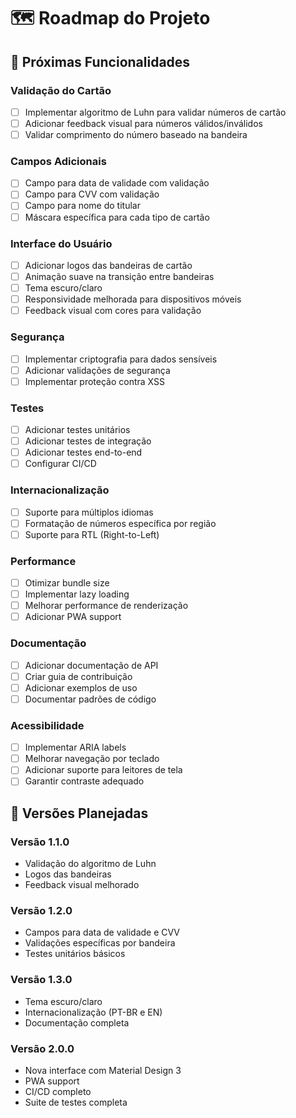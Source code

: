 # 🗺️ Roadmap do Projeto

## 🎯 Próximas Funcionalidades

### Validação do Cartão
- [ ] Implementar algoritmo de Luhn para validar números de cartão
- [ ] Adicionar feedback visual para números válidos/inválidos
- [ ] Validar comprimento do número baseado na bandeira

### Campos Adicionais
- [ ] Campo para data de validade com validação
- [ ] Campo para CVV com validação
- [ ] Campo para nome do titular
- [ ] Máscara específica para cada tipo de cartão

### Interface do Usuário
- [ ] Adicionar logos das bandeiras de cartão
- [ ] Animação suave na transição entre bandeiras
- [ ] Tema escuro/claro
- [ ] Responsividade melhorada para dispositivos móveis
- [ ] Feedback visual com cores para validação

### Segurança
- [ ] Implementar criptografia para dados sensíveis
- [ ] Adicionar validações de segurança
- [ ] Implementar proteção contra XSS

### Testes
- [ ] Adicionar testes unitários
- [ ] Adicionar testes de integração
- [ ] Adicionar testes end-to-end
- [ ] Configurar CI/CD

### Internacionalização
- [ ] Suporte para múltiplos idiomas
- [ ] Formatação de números específica por região
- [ ] Suporte para RTL (Right-to-Left)

### Performance
- [ ] Otimizar bundle size
- [ ] Implementar lazy loading
- [ ] Melhorar performance de renderização
- [ ] Adicionar PWA support

### Documentação
- [ ] Adicionar documentação de API
- [ ] Criar guia de contribuição
- [ ] Adicionar exemplos de uso
- [ ] Documentar padrões de código

### Acessibilidade
- [ ] Implementar ARIA labels
- [ ] Melhorar navegação por teclado
- [ ] Adicionar suporte para leitores de tela
- [ ] Garantir contraste adequado

## 📅 Versões Planejadas

### Versão 1.1.0
- Validação do algoritmo de Luhn
- Logos das bandeiras
- Feedback visual melhorado

### Versão 1.2.0
- Campos para data de validade e CVV
- Validações específicas por bandeira
- Testes unitários básicos

### Versão 1.3.0
- Tema escuro/claro
- Internacionalização (PT-BR e EN)
- Documentação completa

### Versão 2.0.0
- Nova interface com Material Design 3
- PWA support
- CI/CD completo
- Suite de testes completa 